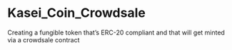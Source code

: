 # Kasei_Coin_Crowdsale
Creating a fungible token that’s ERC-20 compliant and that will get minted via a crowdsale contract
